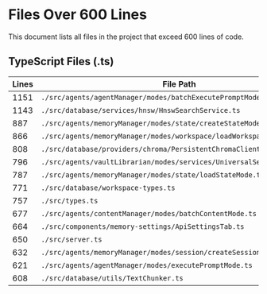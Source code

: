 # Files Over 600 Lines

This document lists all files in the project that exceed 600 lines of code.

## TypeScript Files (.ts)

| Lines | File Path |
|-------|-----------|
| 1151 | `./src/agents/agentManager/modes/batchExecutePromptMode.ts` |
| 1143 | `./src/database/services/hnsw/HnswSearchService.ts` |
| 887 | `./src/agents/memoryManager/modes/state/createStateMode.ts` |
| 866 | `./src/agents/memoryManager/modes/workspace/loadWorkspaceMode.ts` |
| 808 | `./src/database/providers/chroma/PersistentChromaClient.ts` |
| 796 | `./src/agents/vaultLibrarian/modes/services/UniversalSearchService.ts` |
| 787 | `./src/agents/memoryManager/modes/state/loadStateMode.ts` |
| 771 | `./src/database/workspace-types.ts` |
| 757 | `./src/types.ts` |
| 677 | `./src/agents/contentManager/modes/batchContentMode.ts` |
| 664 | `./src/components/memory-settings/ApiSettingsTab.ts` |
| 650 | `./src/server.ts` |
| 632 | `./src/agents/memoryManager/modes/session/createSessionMode.ts` |
| 621 | `./src/agents/agentManager/modes/executePromptMode.ts` |
| 608 | `./src/database/utils/TextChunker.ts` |